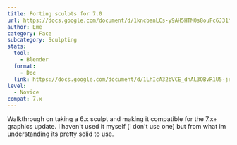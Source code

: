 ```yaml
---
title: Porting sculpts for 7.0
url: https://docs.google.com/document/d/1kncbanLCs-y9AH5HTM0s8ouFc6J31YOMoaqbO7Oea6Q/edit
author: Eme
category: Face
subcategory: Sculpting
stats:
  tool:
    - Blender
  format:
    - Doc
  link: https://docs.google.com/document/d/1LhIcA32bVCE_dnAL3OBvR1U5-jeOGOzwdGwqVT_ZaX0/edit?usp=drive_link
level:
  - Novice
compat: 7.x
---
```

Walkthrough on taking a 6.x sculpt and making it compatible for the 7.x+ graphics update. I haven't used it myself (i don't use one) but from what im understanding its pretty solid to use.